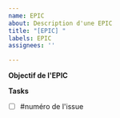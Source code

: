 ```yaml
---
name: EPIC
about: Description d'une EPIC
title: "[EPIC] "
labels: EPIC
assignees: ''

---
```


**Objectif de l'EPIC**


**Tasks**
- [ ] #numéro de l'issue
